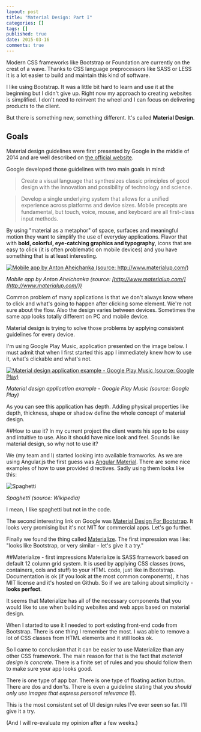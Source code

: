 ```yaml
---
layout: post
title: "Material Design: Part I"
categories: []
tags: []
published: true
date: 2015-03-16
comments: true
---
```

Modern CSS frameworks like Bootstrap or Foundation are currently on the crest of a wave. Thanks to CSS language preprocessors like SASS or LESS it is a lot easier to build and maintain this kind of software.

I like using Bootstrap. It was a little bit hard to learn and use it at the beginning but I didn't give up. Right now my approach to creating websites is simplified. I don't need to reinvent the wheel and I can focus on delivering products to the client.

But there is something new, something different. It's called **Material Design**.
<!--more-->

## Goals
Material design guidelines were first presented by Google in the middle of 2014 and are well described on [the official website](http://www.google.com/design/spec/material-design/introduction.html).

Google developed those guidelines with two main goals in mind:

> Create a visual language that synthesizes classic principles of good design with the innovation and possibility of technology and science.

> Develop a single underlying system that allows for a unified experience across platforms and device sizes. Mobile precepts are fundamental, but touch, voice, mouse, and keyboard are all ﬁrst-class input methods.

By using "material as a metaphor" of space, surfaces and meaningful motion they want to simplify the use of everyday applications. Flavor that with **bold, colorful, eye-catching graphics and typography**, icons that are easy to click (it is often problematic on mobile devices) and you have something that is at least interesting.

[![Mobile app by Anton Aheichanka (source: http://www.materialup.com/)](http://assets0.materialup.com/uploads/6a7e4a81-ce4f-453b-bda3-31244f9918a9/shot.gif)](http://assets0.materialup.com/uploads/6a7e4a81-ce4f-453b-bda3-31244f9918a9/shot.gif)

*Mobile app by Anton Aheichanka (source: [http://www.materialup.com/](http://www.materialup.com/))*

Common problem of many applications is that we don't always know where to click and what's going to happen after clicking some element. We're not sure about the flow.
Also the design varies between devices. Sometimes the same app looks totally different on PC and mobile device.

Material design is trying to solve those problems by applying consistent guidelines for every device.

I'm using Google Play Music, application presented on the image below. I must admit that when I first started this app I immediately knew how to use it, what's clickable and what's not.

[![Material design application example - Google Play Music (source: Google Play)](https://lh6.ggpht.com/4DrSejk1VERLz-k7O0-TgWOFf_5vwq4uAeqQ8tpcIzDeuxdYS5TZHAmgq7lx2l35dNox=h900-rw)](https://lh6.ggpht.com/4DrSejk1VERLz-k7O0-TgWOFf_5vwq4uAeqQ8tpcIzDeuxdYS5TZHAmgq7lx2l35dNox=h900-rw)

*Material design application example - Google Play Music (source: Google Play)*

As you can see this application has depth. Adding physical properties like depth, thickness, shape or shadow define the whole concept of material design.

##How to use it?
In my current project the client wants his app to be easy and intuitive to use. Also it should have nice look and feel. Sounds like material design, so why not to use it?

We (my team and I) started looking into available framworks. As we are using Angular.js the first guess was [Angular Material](https://material.angularjs.org). There are some nice examples of how to use provided directives. Sadly using them looks like this:

![Spaghetti](http://upload.wikimedia.org/wikipedia/commons/0/05/Classic-spaghetti-carbonara.jpg)

*Spaghetti (source: Wikipedia)*

I mean, I like spaghetti but not in the code.

The second interesting link on Google was [Material Design For Bootstrap](http://fezvrasta.github.io/bootstrap-material-design/). It looks very promising but it's not MIT for commercial apps. Let's go further.

Finally we found the thing called [Materialize](http://materializecss.com).
The first impression was like: "looks like Bootstrap, or very similar - let's give it a try."

##Materialize - first impressions
Materialize is SASS framework based on default 12 column grid system. It is used by applying CSS classes (rows, containers, cols and stuff) to your HTML code, just like in Bootstrap. Documentation is ok (if you look at the most common components), it has MIT license and it's hosted on Github. So if we are talking about simplicity - **looks perfect**.

It seems that Materialize has all of the necessary components that you would like to use when building websites and web apps based on material design.

When I started to use it I needed to port existing front-end code from Bootstrap. There is one thing I remember the most. I was able to remove a lot of CSS classes from HTML elements and it still looks ok.

So I came to conclusion that it can be easier to use Materialize than any other CSS framework. The main reason for that is the fact that *material design is concrete*. There is a finite set of rules and you should follow them to make sure your app looks good.

There is one type of app bar. There is one type of floating action button. There are dos and don'ts. There is even a guideline stating that *you should only use images that express personal relevance* (!).

This is the most consistent set of UI design rules I've ever seen so far. I'll give it a try.

(And I will re-evaluate my opinion after a few weeks.)